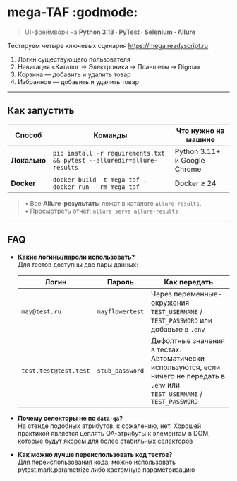 # mega-TAF :godmode:

> UI-фреймворк на **Python 3.13 · PyTest · Selenium · Allure**

Тестируем четыре ключевых сценария <https://mega.readyscript.ru>

1. Логин существующего пользователя
2. Навигация «Каталог → Электроника → Планшеты → Digma»
3. Корзина — добавить и удалить товар
4. Избранное — добавить и удалить товар

---

## Как запустить

| Способ       | Команды                                                                | Что нужно на машине          |
|--------------|------------------------------------------------------------------------|------------------------------|
| **Локально** | `pip install -r requirements.txt && pytest --alluredir=allure-results` | Python 3.11+ и Google Chrome |
| **Docker**   | `docker build -t mega-taf .`<br>`docker run --rm mega-taf`             | Docker ≥ 24                  |

> • Все **Allure-результаты** лежат в каталоге `allure-results`.  
> • Просмотреть отчёт: `allure serve allure-results`

---

## FAQ

* **Какие логины/пароли использовать?**  
  Для тестов доступны две пары данных:  

  | Логин                 | Пароль          | Как передать                                                                                                                    |
  |-----------------------|-----------------|---------------------------------------------------------------------------------------------------------------------------------|
  | `may@test.ru`         | `mayflowertest` | Через переменные-окружения `TEST_USERNAME` / `TEST_PASSWORD` или добавьте в `.env`                                              |
  | `test.test@test.test` | `stub_password` | Дефолтные значения в тестах. Автоматически используются, если ничего не передать в `.env` или `TEST_USERNAME` / `TEST_PASSWORD` |

* **Почему селекторы не по `data-qa`?**  
  На стенде подобных атрибутов, к сожалению, нет. Хорошей практикой является цеплять QA-атрибуты к элементам в DOM,
  которые будут якорем для более стабильных селекторов


* **Как можно лучше переиспользовать код тестов?**  
  Для переиспользования кода, можно использовать pytest.mark.parametrize либо кастомную параметризацию
